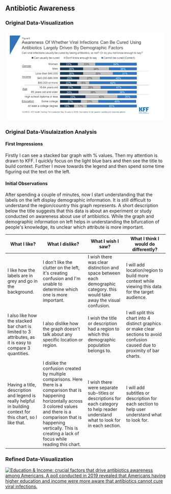 ## Antibiotic Awareness  
### Original Data-Visualization  
<img src="./Antibiotics Awareness.png/" alt="Antibiotics Awareness" width="1000" />

### Original Data-Visulaization Analysis  
#### First Impressions
Firstly I can see a stacked bar graph with % values. Then my attention is drawn to KFF. I quickly focus on the light blue bars and then see the title to build context. Further I move towards the legend and then spend some time figuring out the text on the left.  

#### Initial Observations
After spending a couple of minutes, now I start understanding that the labels on the left display demographic information. It is still difficult to understand the region/country this graph represents. A short description below the title suggests that this data is about an experiment or study conducted on awareness about use of antibiotics. While the graph and demographic information on left helps in understanding the bifurcation of people's knowledge, its unclear which attribute is more important.  

<table>
  <thead>
    <tr>
      <th>What I like?</th>
      <th>What I dislike?</th>
      <th>What I wish I saw?</th>
      <th>What I think I would do differently?</th>
    </tr>
  </thead>
  <tbody>
    <tr>
      <td>I like how the labels are in grey and go in the background.</td>
      <td>I don't like the clutter on the left, it's creating confusion and I'm unable to determine which one is more important.</td>
      <td>I wish there was clear distinction and space between each demographic category. this would take away the visual confusion.</td>
      <td>I will add location/region to build more context while viewing this data for the target audience.</td>
    </tr>
    <tr>
      <td>I also like how the stacked bar chart is limited to 3 attributes, as it is easy to compare 3 quantities.</td>
      <td>I also dislike how the graph doesn't talk about any specific location or region.</td>
      <td>I wish the title or description had a region to which this demographic population belongs to.</td>
      <td>I will split this chart into 4 distinct graphics or make clear sections to avoid confusion caused due to proximity of bar charts.</td>
    </tr>
    <tr>
      <td>Having a title, description and legend is really helpful in building context for this chart, so I like that.</td>
      <td>I dislike the confusion created by multiple comparisons. Here there is a comparison that is happening horizontally across 3 colored values and there is a comparison that is happening vertically. This is creating a lack of focus while reading this chart.</td>
      <td>I wish there were separate sub-titles or descriptions for each category to help reader understand what to look for in each section.</td>
      <td>I will add subtitles or description for each section to help user understand what to look for.</td>
    </tr>
  </tbody>
</table>


### Refined Data-Visualization
<div class='tableauPlaceholder' id='viz1726705773791' style='position: relative'>
    <noscript>
        <a href='#'>
            <img alt='Education &amp; Income: crucial factors that drive antibiotics awareness among Americans. A poll conducted in 2019 revealed that Americans having higher education and income were more aware that antibiotics cannot cure viral infections.' 
                 src='https://public.tableau.com/static/images/In/InfectionAwareness/InfectionAwareness/1_rss.png' 
                 style='border: none' />
        </a>
    </noscript>
    <object class='tableauViz' style='display:none;'>
        <param name='host_url' value='https%3A%2F%2Fpublic.tableau.com%2F' /> 
        <param name='embed_code_version' value='3' /> 
        <param name='site_root' value='' />
        <param name='name' value='InfectionAwareness&#47;InfectionAwareness' />
        <param name='tabs' value='no' />
        <param name='toolbar' value='yes' />
        <param name='static_image' value='https://public.tableau.com/static/images/In/InfectionAwareness/InfectionAwareness/1.png' />
        <param name='animate_transition' value='yes' />
        <param name='display_static_image' value='yes' />
        <param name='display_spinner' value='yes' />
        <param name='display_overlay' value='yes' />
        <param name='display_count' value='yes' />
        <param name='language' value='en-US' />
        <param name='filter' value='publish=yes' />
    </object>
</div>

<script type='text/javascript'>
    var divElement = document.getElementById('viz1726705773791');
    var vizElement = divElement.getElementsByTagName('object')[0];
    if (divElement.offsetWidth > 800) {
        vizElement.style.width = '100%';
        vizElement.style.height = '1207px';
    } else if (divElement.offsetWidth > 500) {
        vizElement.style.width = '1000px';
        vizElement.style.height = '827px';
    } else {
        vizElement.style.width = '100%';
        vizElement.style.height = '777px';
    }
    var scriptElement = document.createElement('script');
    scriptElement.src = 'https://public.tableau.com/javascripts/api/viz_v1.js';
    vizElement.parentNode.insertBefore(scriptElement, vizElement);
</script>
